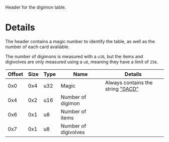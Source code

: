 Header for the digimon table.

# Details
The header contains a magic number to identify the table, as well as the number of each card
available.

The number of digimons is measured with a `u16`, but the items and digivolves are only measured using
a `u8`, meaning they have a limit of `256`.

| Offset | Size | Type | Name                 | Details                                                    |
| ------ | ---- | ---- | -------------------- | ---------------------------------------------------------- |
| 0x0    | 0x4  | u32  | Magic                | Always contains the string ["0ACD"]((Table::HEADER_MAGIC)) |
| 0x4    | 0x2  | u16  | Number of digimon    |                                                            |
| 0x6    | 0x1  | u8   | Number of items      |                                                            |
| 0x7    | 0x1  | u8   | Number of digivolves |                                                            |

